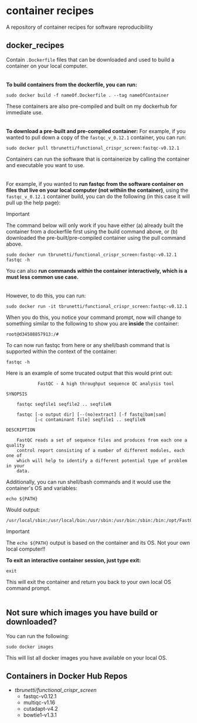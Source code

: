 # container recipes
A repository of container recipes for software reproducibility  

## docker_recipes  
Contain `.Dockerfile` files that can be downloaded and used to build a container on your local computer.  
</br>  
**To build containers from the dockerfile, you can run:**
```
sudo docker build -f nameOf.Dockerfile . --tag nameOfContainer
```  

These containers are also pre-compiled and built on my dockerhub for immediate use.  
<br/>  
**To download a pre-built and pre-compiled container:**
For example, if you wanted to pull down a copy of the `fastqc_v_0.12.1` container, you can run:  

```
sudo docker pull tbrunetti/functional_crispr_screen:fastqc-v0.12.1
```

Containers can run the software that is containerize by calling the container and executable you want to use.  
<br/>  
For example, if you wanted to **run fastqc from the software container on files that live on your local computer (not withiin the container)**, using the `fastqc_v_0.12.1` container build, you can do the following (in this case it will pull up the help page):  
> [!IMPORTANT] 
> The command below will only work if you have either (a) already built the container from a dockerfile first using the build command above, or (b) downloaded the pre-built/pre-compiled container using the pull command above.  
```
sudo docker run tbrunetti/functional_crispr_screen:fastqc-v0.12.1 fastqc -h
```

You can also **run commands _within_ the container interactively, which is a must less common use case.**  
<br/>  
However, to do this, you can run:  
```
sudo docker run -it tbrunetti/functional_crispr_screen:fastqc-v0.12.1
```
When you do this, you notice your command prompt, now will change to something similar to the following to show you are __inside__ the container:  
```
root@d34588857913:/#
```
To can now run fastqc from here or any shell/bash command that is supported within the context of the container:  
```
fastqc -h
```
Here is an example of some trucated output that this would print out:  
```
            FastQC - A high throughput sequence QC analysis tool

SYNOPSIS

	fastqc seqfile1 seqfile2 .. seqfileN

    fastqc [-o output dir] [--(no)extract] [-f fastq|bam|sam] 
           [-c contaminant file] seqfile1 .. seqfileN

DESCRIPTION

    FastQC reads a set of sequence files and produces from each one a quality
    control report consisting of a number of different modules, each one of 
    which will help to identify a different potential type of problem in your
    data.
```   
Additionally, you can run shell/bash commands and it would use the container's OS and variables:
```
echo ${PATH}
```
Would output:  
```
/usr/local/sbin:/usr/local/bin:/usr/sbin:/usr/bin:/sbin:/bin:/opt/FastQC/
```
> [!IMPORTANT]
> The `echo ${PATH}` output is based on the container and its OS.  Not your own local computer!!  

**To exit an interactive container session, just type exit:**  
```
exit
```
This will exit the container and return you back to your own local OS command prompt.  
<br/>  

## Not sure which images you have build or downloaded?  
You can run the following:  
```
sudo docker images
```
This will list all docker images you have available on your local OS.  


## Containers in Docker Hub Repos  

* _tbrunetti/functional_crispr_screen_  
    * fastqc-v0.12.1  
    * multiqc-v1.16  
    * cutadapt-v4.2  
    * bowtie1-v1.3.1   


